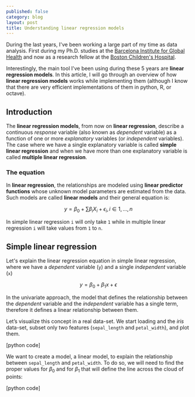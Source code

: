 ```yaml
---
published: false
category: blog
layout: post
title: Understanding linear regression models
---
```


During the last years, I've been working a large part of my time as data analysis. First during my Ph.D. studies at the [Barcelona Institute for Global Health](https://www.isglobal.org/en) and now as a research fellow at the [Boston Children's Hospital](www.childrenshospital.org/).

Interestingly, the main tool I've been using during these 5 years are __linear regression models__.  In this article, I will go through an overview of how __linear regression models__ works while implementing them (although I know that there are very efficient implementations of them in python, R, or octave).

## Introduction

The __linear regression models__, from now on __linear regression__, describe a continuous _response_ variable (also known as _dependent_ variable) as a function of one or more _explanatory_ variables (or _independent_ variables). The case where we have a single explanatory variable is called __simple linear regression__ and when we have more than one explanatory variable is called __multiple linear regression__.

### The equation

In __linear regression__, the relationships are modeled using __linear predictor functions__ whose unknown model parameters are estimated from the data. Such models are called __linear models__ and their general equation is:

$$
   y = \beta_{0} + \sum \beta_{i} X_{i} + \epsilon_{i}, i \in 1,...,n
$$

In simple linear regression `i` will only take `1` while in multiple linear regression `i` will take values from `1` to `n`. 

## Simple linear regression

Let's explain the linear regression equation in simple linear regression, where we have a _dependent_ variable (`y`) and a single _independent_ variable (`x`)

$$
   y = \beta_{0} + \beta_{1} x + \epsilon
$$

In the univariate approach, the model that defines the relationship between the _dependent_ variable and the _independent_ variable has a single term, therefore it defines a linear relationship between them.

Let’s visualize this concept in a real data-set. We start loading and the _iris_ data-set, subset only two features (`sepal_length` and `petal_width`), and plot them.

[python code]

We want to create a model, a linear model, to explain the relationship between `sepal_length` and `petal_width`. To do so, we will need to find the proper values for $\beta_{0}$ and for $\beta_{1}$ that will define the line across the cloud of points:

[python code]


